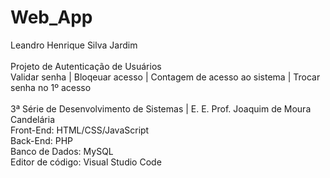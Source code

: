 # Web_App
Leandro Henrique Silva Jardim\
\
Projeto de Autenticação de Usuários\
Validar senha | Bloqeuar acesso | Contagem de acesso ao sistema | Trocar senha no 1º acesso\
\
3ª Série de Desenvolvimento de Sistemas | E. E. Prof. Joaquim de Moura Candelária\
Front-End: HTML/CSS/JavaScript\
Back-End: PHP\
Banco de Dados: MySQL\
Editor de código: Visual Studio Code